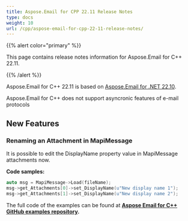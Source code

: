 ```yaml
---
title: Aspose.Email for CPP 22.11 Release Notes
type: docs
weight: 10
url: /cpp/aspose-email-for-cpp-22-11-release-notes/
---
```


{{% alert color="primary" %}} 

This page contains release notes information for Aspose.Email for C++ 22.11.

{{% /alert %}} 

Aspose.Email for C++ 22.11 is based on [Aspose.Email for .NET 22.10](https://docs.aspose.com/email/net/aspose-email-for-net-22-10-release-notes/).

Aspose.Email for C++ does not support asyncronic features of e-mail protocols

## **New Features**


### **Renaming an Attachment in MapiMessage**

It is possible to edit the DisplayName property value in MapiMessage attachments now.

**Code samples:**

```cpp
auto msg = MapiMessage->Load(fileName);
msg->get_Attachments[0]->set_DisplayName(u"New display name 1");
msg->get_Attachments[1]->set_DisplayName(u"New display name 2");
```

The full code of the examples can be found at **[Aspose Email for C++ GitHub examples repository](https://github.com/aspose-email/Aspose.Email-for-C).**




